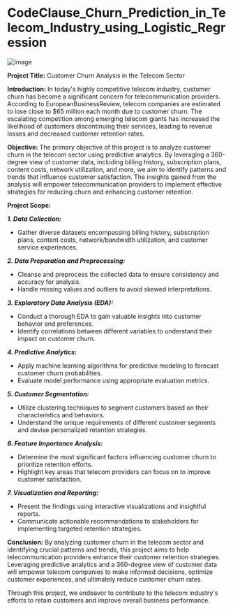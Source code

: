 # CodeClause_Churn_Prediction_in_Telecom_Industry_using_Logistic_Regression
![image](https://github.com/2110030351/CodeClause_Churn_Prediction_in_Telecom_Industry_using_Logistic_Regression/assets/109647212/ae9ac38c-8d45-4ce2-b5ce-de1d96f8e4a7)

**Project Title:** Customer Churn Analysis in the Telecom Sector

**Introduction:**
In today's highly competitive telecom industry, customer churn has become a significant concern for telecommunication providers. According to EuropeanBusinessReview, telecom companies are estimated to lose close to $65 million each month due to customer churn. The escalating competition among emerging telecom giants has increased the likelihood of customers discontinuing their services, leading to revenue losses and decreased customer retention rates.

**Objective:**
The primary objective of this project is to analyze customer churn in the telecom sector using predictive analytics. By leveraging a 360-degree view of customer data, including billing history, subscription plans, content costs, network utilization, and more, we aim to identify patterns and trends that influence customer satisfaction. The insights gained from the analysis will empower telecommunication providers to implement effective strategies for reducing churn and enhancing customer retention.

**Project Scope:**

_**1. Data Collection:**_
   - Gather diverse datasets encompassing billing history, subscription plans, content costs, network/bandwidth utilization, and customer service experiences.

_**2. Data Preparation and Preprocessing:**_
   - Cleanse and preprocess the collected data to ensure consistency and accuracy for analysis.
   - Handle missing values and outliers to avoid skewed interpretations.

_**3. Exploratory Data Analysis (EDA):**_
   - Conduct a thorough EDA to gain valuable insights into customer behavior and preferences.
   - Identify correlations between different variables to understand their impact on customer churn.

_**4. Predictive Analytics:**_
   - Apply machine learning algorithms for predictive modeling to forecast customer churn probabilities.
   - Evaluate model performance using appropriate evaluation metrics.

_**5. Customer Segmentation:**_
   - Utilize clustering techniques to segment customers based on their characteristics and behaviors.
   - Understand the unique requirements of different customer segments and devise personalized retention strategies.

_**6. Feature Importance Analysis:**_
   - Determine the most significant factors influencing customer churn to prioritize retention efforts.
   - Highlight key areas that telecom providers can focus on to improve customer satisfaction.

_**7. Visualization and Reporting:**_
   - Present the findings using interactive visualizations and insightful reports.
   - Communicate actionable recommendations to stakeholders for implementing targeted retention strategies.

**Conclusion:**
By analyzing customer churn in the telecom sector and identifying crucial patterns and trends, this project aims to help telecommunication providers enhance their customer retention strategies. Leveraging predictive analytics and a 360-degree view of customer data will empower telecom companies to make informed decisions, optimize customer experiences, and ultimately reduce customer churn rates.

Through this project, we endeavor to contribute to the telecom industry's efforts to retain customers and improve overall business performance.
